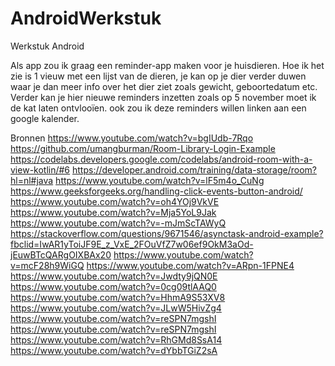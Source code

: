 # AndroidWerkstuk
Werkstuk Android

Als app zou ik graag een reminder-app maken voor je huisdieren.
Hoe ik het zie is 1 vieuw met een lijst van de dieren, je kan op je dier verder duwen waar je dan meer info over het dier ziet zoals gewicht, geboortedatum etc. Verder kan je hier nieuwe reminders inzetten zoals op 5 november moet ik de kat laten ontvlooïen.
ook zou ik deze reminders willen linken aan een google kalender. 

Bronnen
https://www.youtube.com/watch?v=bgIUdb-7Rqo
https://github.com/umangburman/Room-Library-Login-Example
https://codelabs.developers.google.com/codelabs/android-room-with-a-view-kotlin/#6
https://developer.android.com/training/data-storage/room?hl=nl#java
https://www.youtube.com/watch?v=lF5m4o_CuNg
https://www.geeksforgeeks.org/handling-click-events-button-android/
https://www.youtube.com/watch?v=oh4YOj9VkVE
https://www.youtube.com/watch?v=Mja5YoL9Jak
https://www.youtube.com/watch?v=-mJmScTAWyQ
https://stackoverflow.com/questions/9671546/asynctask-android-example?fbclid=IwAR1yToiJF9E_z_VxE_2FOuVfZ7w06ef9OkM3aOd-jEuwBTcQARgOIXBAx20
https://www.youtube.com/watch?v=mcF28h9WiGQ
https://www.youtube.com/watch?v=ARpn-1FPNE4
https://www.youtube.com/watch?v=Jwdty9jQN0E
https://www.youtube.com/watch?v=0cg09tlAAQ0
https://www.youtube.com/watch?v=HhmA9S53XV8
https://www.youtube.com/watch?v=JLwW5HivZg4
https://www.youtube.com/watch?v=reSPN7mgshI
https://www.youtube.com/watch?v=reSPN7mgshI
https://www.youtube.com/watch?v=RhGMd8SsA14
https://www.youtube.com/watch?v=dYbbTGiZ2sA
